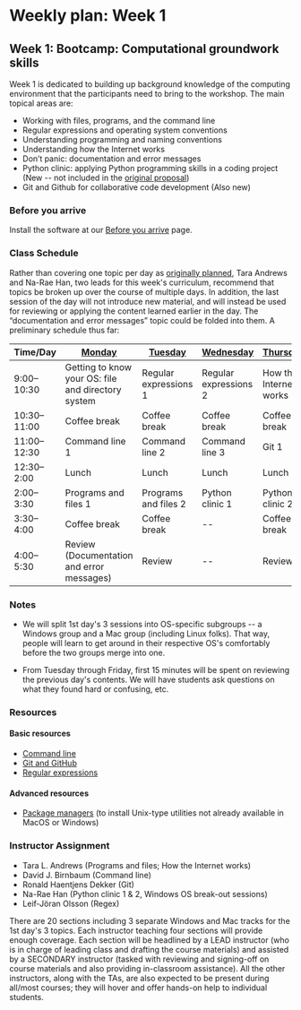 # Weekly plan: Week 1

## Week 1: Bootcamp: Computational groundwork skills

Week 1 is dedicated to building up background knowledge of the computing environment that the participants need to bring to the workshop. The main topical areas are:

- Working with files, programs, and the command line
- Regular expressions and operating system conventions
- Understanding programming and naming conventions
- Understanding how the Internet works
- Don’t panic: documentation and error messages
- Python clinic: applying Python programming skills in a coding project (New -- not included in the [original proposal](topics.md))
- Git and Github for collaborative code development (Also new)

### Before you arrive

Install the software at our [Before you arrive](before_you_arrive.md) page.

### Class Schedule
Rather than covering one topic per day as [originally planned](topics.md), Tara Andrews and Na-Rae Han, two leads for this week's curriculum, recommend that topics be broken up over the course of multiple days. In addition, the last session of the day will not introduce new material, and will instead be used for reviewing or applying the content learned earlier in the day. The “documentation and error messages” topic could be folded into them. A preliminary schedule thus far:

Time/Day	| [Monday](week_1_day_1_plan.md) | [Tuesday](week_1_day_2_plan.md) | [Wednesday](week_1_day_3_plan.md) | [Thursday](week_1_day_4_plan.md) | [Friday](week_1_day_5_plan.md)
--- | ------ | ------- | --------- | -------- | ------
9:00–10:30 | Getting to know your OS: file and directory system | Regular expressions 1 | Regular expressions 2 | How the Internet works 1 | How the Internet works 2
10:30–11:00|Coffee break|Coffee break|Coffee break|Coffee break|Coffee break
11:00–12:30 | Command line 1 | Command line 2 | Command line 3 | Git 1 | Git 2 
12:30–2:00|Lunch|Lunch|Lunch|Lunch|Lunch
2:00–3:30 | Programs and files 1 | Programs and files 2 | Python clinic 1| Python clinic 2 | Web technologies
3:30–4:00|Coffee break|Coffee break| -- |Coffee break| --
4:00–5:30 | Review (Documentation and error messages) | Review | -- | Review | Review and wrap-up

### Notes
* We will split 1st day's 3 sessions into OS-specific subgroups -- a Windows group and a Mac group (including Linux folks). That way, people will learn to get around in their respective OS's comfortably before the two groups merge into one. 

* From Tuesday through Friday, first 15 minutes will be spent on reviewing the previous day's contents. We will have students ask questions on what they found hard or confusing, etc. 

### Resources

#### Basic resources

* [Command line](command-line_resources.md)
* [Git and GitHub](git_resources.md)
* [Regular expressions](regex_resources.md)

#### Advanced resources

* [Package managers](package_managers.md) (to install Unix-type utilities not already available in MacOS or Windows)

### Instructor Assignment
- Tara L. Andrews (Programs and files; How the Internet works)
- David J. Birnbaum (Command line)
- Ronald Haentjens Dekker (Git)
- Na-Rae Han (Python clinic 1 & 2, Windows OS break-out sessions)
- Leif-Jöran Olsson (Regex)

There are 20 sections including 3 separate Windows and Mac tracks for the 1st day's 3 topics. Each instructor teaching four sections will provide enough coverage. Each section will be headlined by a LEAD instructor (who is in charge of leading class and drafting the course materials) and assisted by a SECONDARY instructor (tasked with reviewing and signing-off on course materials and also providing in-classroom assistance). All the other instructors, along with the TAs, are also expected to be present during all/most courses; they will hover and offer hands-on help to individual students.  